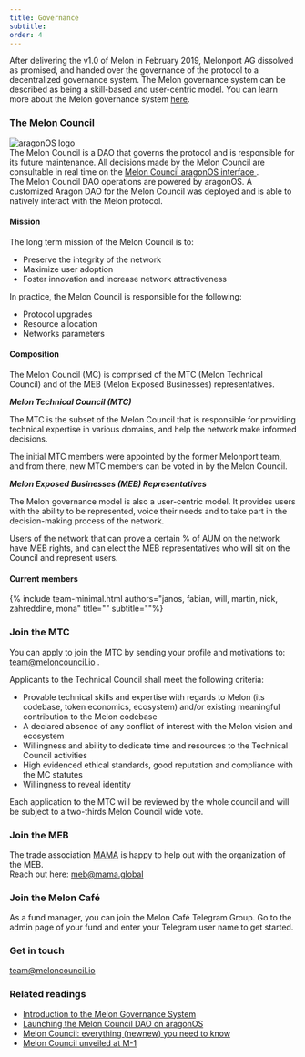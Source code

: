 ```yaml
---
title: Governance
subtitle:
order: 4
---
```


After delivering the v1.0 of Melon in February 2019, Melonport AG dissolved as promised, and handed over the governance of the protocol to a decentralized governance system. The Melon governance system can be described as being a skill-based and user-centric model. You can learn more about the Melon governance system [here](https://medium.com/melonprotocol/introduction-to-the-melon-governance-system-f6ff73c70eb0).

### The Melon Council

<div class="uk-grid">
	<div class="uk-flex uk-flex-middle uk-width-1-1 uk-width-1-4@m uk-margin">
		<img class="uk-image--medium" src="{{site.uploads | absolute_url}}aragon-logo.png" alt="aragonOS logo">
	</div>
	<div class="uk-width-1-1 uk-width-3-4@m">
		The Melon Council is a DAO that governs the protocol and is responsible for its future maintenance. All decisions made by the Melon Council are consultable in real time on the <a href="https://client.aragon.org/#/0xfe1f2de598f42ce67bb9aad5ad473f0272d09b74/0x5e7ddf72114842a580b8d0db57da191eeced8db9/" target="_blank">Melon Council aragonOS interface </a> .<br>The Melon Council DAO operations are powered by aragonOS.  A customized Aragon DAO for the Melon Council was deployed and is able to natively interact with the Melon protocol.
	</div>
</div>

#### Mission

The long term mission of the Melon Council is to:

- Preserve the integrity of the network
- Maximize user adoption
- Foster innovation and increase network attractiveness

In practice, the Melon Council is responsible for the following:

- Protocol upgrades
- Resource allocation
- Networks parameters

#### Composition

The Melon Council (MC) is comprised of the MTC (Melon Technical Council) and of the MEB (Melon Exposed Businesses) representatives.

**<i>Melon Technical Council (MTC)</i>**

The MTC is the subset of the Melon Council that is responsible for providing technical expertise in various domains, and help the network make informed decisions.

The initial MTC members were appointed by the former Melonport team, and from there, new MTC members can be voted in by the Melon Council.

**<i>Melon Exposed Businesses (MEB) Representatives</i>**

The Melon governance model is also a user-centric model. It provides users with the ability to be represented, voice their needs and to take part in the decision-making process of the network.

Users of the network that can prove a certain % of AUM on the network have MEB rights, and can elect the MEB representatives who will sit on the Council and represent users.

#### Current members

{% include team-minimal.html authors="janos, fabian, will, martin, nick, zahreddine, mona" title="" subtitle=""%}

### Join the MTC

You can apply to join the MTC by sending your profile and motivations to: [team@meloncouncil.io](mailto:team@meloncouncil.io) .

Applicants to the Technical Council shall meet the following criteria:

- Provable technical skills and expertise with regards to Melon (its codebase, token economics, ecosystem) and/or existing meaningful contribution to the Melon codebase
- A declared absence of any conflict of interest with the Melon vision and ecosystem
- Willingness and ability to dedicate time and resources to the Technical Council activities
- High evidenced ethical standards, good reputation and compliance with the MC statutes
- Willingness to reveal identity

Each application to the MTC will be reviewed by the whole council and will be subject to a two-thirds Melon Council wide vote.

### Join the MEB

The trade association [MAMA](https://mama.global/) is happy to help out with the organization of the MEB.<br>Reach out here: [meb@mama.global](mailto:meb@mama.global)

### Join the Melon Café

As a fund manager, you can join the Melon Café Telegram Group. Go to the admin page of your fund and enter your Telegram user name to get started.

### Get in touch

[team@meloncouncil.io](mailto:team@meloncouncil.io)

### Related readings

- [Introduction to the Melon Governance System](https://medium.com/melonprotocol/introduction-to-the-melon-governance-system-f6ff73c70eb0)
- [Launching the Melon Council DAO on aragonOS](https://medium.com/melonprotocol/launching-the-melon-council-dao-on-aragonos-42147c86582)
- [Melon Council: everything (newnew) you need to know](https://medium.com/melonprotocol/melon-council-ee7eb75968ac)
- [Melon Council unveiled at M-1](https://medium.com/melonprotocol/melon-council-unveiled-at-m-1-ae87d999b7ba)
